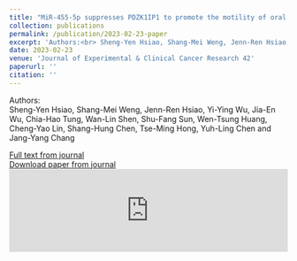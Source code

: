 ```yaml
---
title: "MiR-455-5p suppresses PDZK1IP1 to promote the motility of oral squamous cell carcinoma and accelerate clinical cancer invasion by regulating partial epithelial-to-mesenchymal transition"
collection: publications
permalink: /publication/2023-02-23-paper
excerpt: 'Authors:<br> Sheng-Yen Hsiao, Shang-Mei Weng, Jenn-Ren Hsiao, Yi-Ying Wu, Jia-En Wu, Chia-Hao Tung, Wan-Lin Shen, Shu-Fang Sun, Wen-Tsung Huang, Cheng-Yao Lin, Shang-Hung Chen, Tse-Ming Hong<i class="fa fa-envelope"></i>, Yuh-Ling Chen<i class="fa fa-envelope"></i> and Jang-Yang Chang<i class="fa fa-envelope"></i>'
date: 2023-02-23
venue: 'Journal of Experimental & Clinical Cancer Research 42'
paperurl: ''
citation: ''
---
```


Authors:<br> Sheng-Yen Hsiao, Shang-Mei Weng, Jenn-Ren Hsiao, Yi-Ying Wu, Jia-En Wu, Chia-Hao Tung, Wan-Lin Shen, Shu-Fang Sun, Wen-Tsung Huang, Cheng-Yao Lin, Shang-Hung Chen, Tse-Ming Hong<i class="fa fa-envelope"></i>, Yuh-Ling Chen<i class="fa fa-envelope"></i> and Jang-Yang Chang<i class="fa fa-envelope"></i>

[Full text from journal](https://doi.org/10.1186/s13046-023-02597-1)<br>
[Download paper from journal](https://link.springer.com/content/pdf/10.1186/s13046-023-02597-1.pdf)
 <embed src="https://link.springer.com/content/pdf/10.1186/s13046-023-02597-1.pdf" width="100%" />
